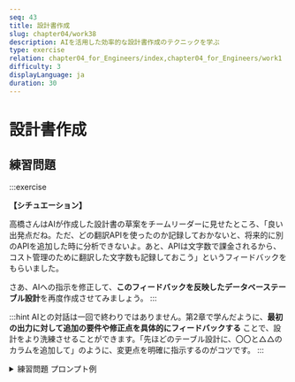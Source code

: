 ```yaml
---
seq: 43
title: 設計書作成 
slug: chapter04/work38
description: AIを活用した効率的な設計書作成のテクニックを学ぶ
type: exercise
relation: chapter04_for_Engineers/index,chapter04_for_Engineers/work1
difficulty: 3
displayLanguage: ja
duration: 30
---
```

# 設計書作成

## 練習問題
:::exercise

**【シチュエーション】**

高橋さんはAIが作成した設計書の草案をチームリーダーに見せたところ、「良い出発点だね。ただ、どの翻訳APIを使ったのか記録しておかないと、将来的に別のAPIを追加した時に分析できないよ。あと、APIは文字数で課金されるから、コスト管理のために翻訳した文字数も記録しておこう」というフィードバックをもらいました。

さあ、AIへの指示を修正して、**このフィードバックを反映したデータベーステーブル設計**を再度作成させてみましょう。
:::

:::hint
AIとの対話は一回で終わりではありません。第2章で学んだように、**最初の出力に対して追加の要件や修正点を具体的にフィードバックする** ことで、設計をより洗練させることができます。「先ほどのテーブル設計に、〇〇と△△のカラムを追加して」のように、変更点を明確に指示するのがコツです。
:::

<details>
<summary>練習問題 プロンプト例</summary>

```markdown
あなたは、先ほど「リアルタイム翻訳機能」の設計を行ったソフトウェアアーキテクトです。
先ほどの`translation_logs`テーブルの設計に、以下の2つの要件を追加で反映させて、更新版のテーブル設計をMarkdown形式で作成してください。

# 追加要件
1.  **使用した翻訳サービスを記録する**: 将来的に複数の翻訳APIを使い分ける可能性を考慮し、どのサービス（例: 'DeepL', 'Google'）を利用したかを保存するカラムを追加してください。
2.  **翻訳文字数を記録する**: コスト管理のため、翻訳した原文の文字数を保存するカラムを追加してください。
```

### AI回答出力例

（AIによる回答のイメージ）

```markdown

承知いたしました。フィードバックを反映し、`translation_logs`テーブルの設計を更新します。

**テーブル名: `translation_logs` (v2)**

| カラム名            | データ型         | 制約                  | 説明                                   |
| ------------------- | ---------------- | --------------------- | -------------------------------------- |
| `id`                | `BIGINT`         | `PRIMARY KEY`, `AUTO_INCREMENT` | ログの一意なID                         |
| `user_id`           | `BIGINT`         | `NOT NULL`, `FOREIGN KEY`       | 翻訳機能を利用したユーザーのID         |
| `original_text`     | `TEXT`           | `NOT NULL`            | 翻訳元のテキスト                       |
| `translated_text`   | `TEXT`           | `NOT NULL`            | 翻訳後のテキスト                       |
| `source_language`   | `VARCHAR(10)`    | `NOT NULL`            | 翻訳元の言語コード（例: `JA`）         |
| `target_language`   | `VARCHAR(10)`    | `NOT NULL`            | 翻訳先の言語コード（例: `EN`）         |
| `service_provider`  | `VARCHAR(50)`    | `NOT NULL`            | 利用した翻訳サービス名（例: `DeepL`）  |
| `character_count`   | `INT`            | `NOT NULL`            | 翻訳した原文の文字数                   |
| `created_at`        | `TIMESTAMP`      | `NOT NULL`, `DEFAULT CURRENT_TIMESTAMP` | ログの作成日時                         |

```

</details>

